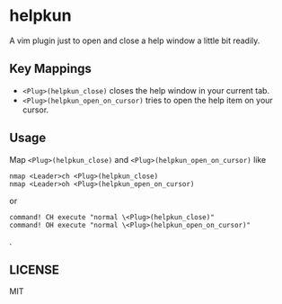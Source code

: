 # helpkun

A vim plugin just to open and close a help window a little bit readily.

## Key Mappings
* `<Plug>(helpkun_close)` closes the help window in your current tab.
* `<Plug>(helpkun_open_on_cursor)` tries to open the help item on your cursor.

## Usage
Map `<Plug>(helpkun_close)` and `<Plug>(helpkun_open_on_cursor)` like

```viml
nmap <Leader>ch <Plug>(helpkun_close)
nmap <Leader>oh <Plug>(helpkun_open_on_cursor)

```
or

```viml
command! CH execute "normal \<Plug>(helpkun_close)"
command! OH execute "normal \<Plug>(helpkun_open_on_cursor)"
```
.

## LICENSE
MIT
